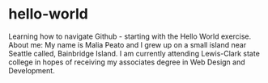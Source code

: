 # hello-world
Learning how to navigate Github - starting with the Hello World exercise.
About me: My name is Malia Peato and I grew up on a small island near Seattle called, Bainbridge Island. I am currently attending Lewis-Clark state college in hopes of receiving my associates degree in Web Design and Development.

